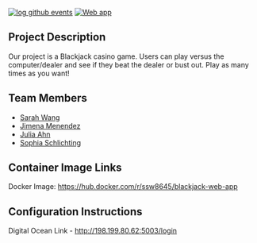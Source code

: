 [![log github events](https://github.com/software-students-spring2025/5-final-sjsj5/actions/workflows/event-logger.yml/badge.svg)](https://github.com/software-students-spring2025/5-final-sjsj5/actions/workflows/event-logger.yml)
[![Web app](https://github.com/software-students-spring2025/5-final-sjsj5/actions/workflows/web-app.yaml/badge.svg)](https://github.com/software-students-spring2025/5-final-sjsj5/actions/workflows/web-app.yaml)

## Project Description
Our project is a Blackjack casino game. Users can play versus the computer/dealer and see if they beat the dealer or bust out. Play as many times as you want!

## Team Members
- [Sarah Wang](https://github.com/sarahswang)
- [Jimena Menendez](https:/github.com/jkm8294)
- [Julia Ahn](https:/github.com/juliaahn)
- [Sophia Schlichting](https:/github.com/schlichtings)

## Container Image Links
Docker Image: https://hub.docker.com/r/ssw8645/blackjack-web-app

## Configuration Instructions
Digital Ocean Link - http://198.199.80.62:5003/login
